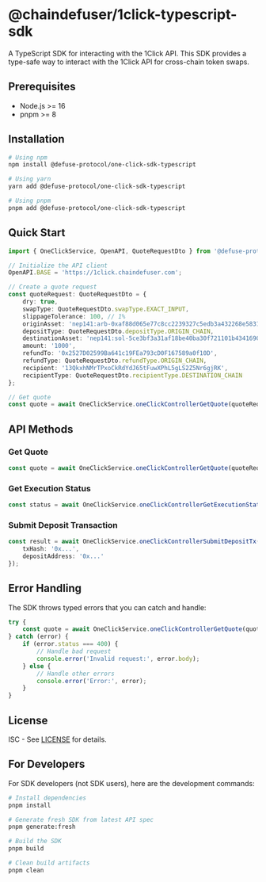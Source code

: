 # @chaindefuser/1click-typescript-sdk

A TypeScript SDK for interacting with the 1Click API. This SDK provides a type-safe way to interact with the 1Click API for cross-chain token swaps.

## Prerequisites

- Node.js >= 16
- pnpm >= 8

## Installation

```bash
# Using npm
npm install @defuse-protocol/one-click-sdk-typescript

# Using yarn
yarn add @defuse-protocol/one-click-sdk-typescript

# Using pnpm
pnpm add @defuse-protocol/one-click-sdk-typescript
```

## Quick Start

```typescript
import { OneClickService, OpenAPI, QuoteRequestDto } from '@defuse-protocol/one-click-sdk-typescript';

// Initialize the API client
OpenAPI.BASE = 'https://1click.chaindefuser.com';

// Create a quote request
const quoteRequest: QuoteRequestDto = {
    dry: true,
    swapType: QuoteRequestDto.swapType.EXACT_INPUT,
    slippageTolerance: 100, // 1%
    originAsset: 'nep141:arb-0xaf88d065e77c8cc2239327c5edb3a432268e5831.omft.near',
    depositType: QuoteRequestDto.depositType.ORIGIN_CHAIN,
    destinationAsset: 'nep141:sol-5ce3bf3a31af18be40ba30f721101b4341690186.omft.near',
    amount: '1000',
    refundTo: '0x2527D02599Ba641c19FEa793cD0F167589a0f10D',
    refundType: QuoteRequestDto.refundType.ORIGIN_CHAIN,
    recipient: '13QkxhNMrTPxoCkRdYdJ65tFuwXPhL5gLS2Z5Nr6gjRK',
    recipientType: QuoteRequestDto.recipientType.DESTINATION_CHAIN
};

// Get quote
const quote = await OneClickService.oneClickControllerGetQuote(quoteRequest);
```

## API Methods

### Get Quote
```typescript
const quote = await OneClickService.oneClickControllerGetQuote(quoteRequest);
```

### Get Execution Status
```typescript
const status = await OneClickService.oneClickControllerGetExecutionStatus(depositAddress);
```

### Submit Deposit Transaction
```typescript
const result = await OneClickService.oneClickControllerSubmitDepositTx({
    txHash: '0x...',
    depositAddress: '0x...'
});
```

## Error Handling

The SDK throws typed errors that you can catch and handle:

```typescript
try {
    const quote = await OneClickService.oneClickControllerGetQuote(quoteRequest);
} catch (error) {
    if (error.status === 400) {
        // Handle bad request
        console.error('Invalid request:', error.body);
    } else {
        // Handle other errors
        console.error('Error:', error);
    }
}
```

## License

ISC - See [LICENSE](./LICENSE) for details.

## For Developers

For SDK developers (not SDK users), here are the development commands:

```bash
# Install dependencies
pnpm install

# Generate fresh SDK from latest API spec
pnpm generate:fresh

# Build the SDK
pnpm build

# Clean build artifacts
pnpm clean
``` 